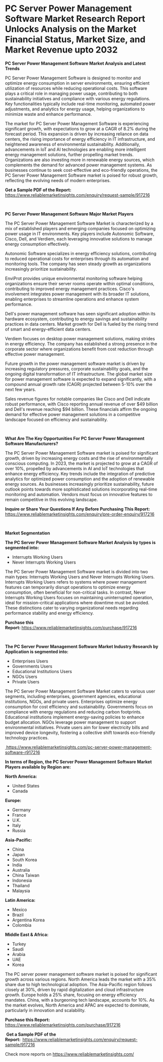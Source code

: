 <p><h1>PC Server Power Management Software Market Research Report Unlocks Analysis on the Market Financial Status, Market Size, and Market Revenue upto 2032</h1></p><p><strong>PC Server Power Management Software Market Analysis and Latest Trends</strong></p>
<p><p>PC Server Power Management Software is designed to monitor and optimize energy consumption in server environments, ensuring efficient utilization of resources while reducing operational costs. This software plays a critical role in managing power usage, contributing to both sustainability initiatives and compliance with various energy regulations. Key functionalities typically include real-time monitoring, automated power adjustments, and analytics for energy usage, helping organizations to minimize waste and enhance performance.</p><p>The market for PC Server Power Management Software is experiencing significant growth, with expectations to grow at a CAGR of 8.2% during the forecast period. This expansion is driven by increasing reliance on data centers, the rising importance of energy efficiency in IT infrastructure, and heightened awareness of environmental sustainability. Additionally, advancements in IoT and AI technologies are enabling more intelligent energy management solutions, further propelling market trends. Organizations are also investing more in renewable energy sources, which complements the demand for advanced power management systems. As businesses continue to seek cost-effective and eco-friendly operations, the PC Server Power Management Software market is poised for robust growth, reflecting the evolving needs of modern enterprises.</p></p>
<p><strong>Get a Sample PDF of the Report:&nbsp;</strong> <a href="https://www.reliablemarketinsights.com/enquiry/request-sample/917216?utm_campaign=2892&utm_medium=2&utm_source=Github&utm_content=ia&utm_term=07032025&utm_id=pc-server-power-management-software">https://www.reliablemarketinsights.com/enquiry/request-sample/917216</a></p>
<p>&nbsp;</p>
<p><strong>PC Server Power Management Software Major Market Players</strong></p>
<p><p>The PC Server Power Management Software Market is characterized by a mix of established players and emerging companies focused on optimizing power usage in IT environments. Key players include Autonomic Software, Cisco, Dell, and Verdiem, each leveraging innovative solutions to manage energy consumption effectively.</p><p>Autonomic Software specializes in energy efficiency solutions, contributing to reduced operational costs for enterprises through its automation and monitoring tools. The company has seen steady growth as organizations increasingly prioritize sustainability.</p><p>EnviProt provides unique environmental monitoring software helping organizations ensure their server rooms operate within optimal conditions, contributing to improved energy management practices. Cisco's involvement integrates power management with its broader IT solutions, enabling enterprises to streamline operations and enhance system performance.</p><p>Dell's power management software has seen significant adoption within its hardware ecosystem, contributing to energy savings and sustainability practices in data centers. Market growth for Dell is fueled by the rising trend of smart and energy-efficient data centers.</p><p>Verdiem focuses on desktop power management solutions, making strides in energy efficiency. The company has established a strong presence in the corporate sector where organizations benefit from cost reduction through effective power management.</p><p>Future growth in the power management software market is driven by increasing regulatory pressures, corporate sustainability goals, and the ongoing digital transformation of IT infrastructure. The global market size for power management software is expected to expand significantly, with a compound annual growth rate (CAGR) projected between 5-10% over the next few years.</p><p>Sales revenue figures for notable companies like Cisco and Dell indicate robust performance, with Cisco reporting annual revenue of over $49 billion and Dell's revenue reaching $94 billion. These financials affirm the ongoing demand for effective power management solutions in a competitive landscape focused on efficiency and sustainability.</p></p>
<p>&nbsp;</p>
<p><strong>What Are The Key Opportunities For PC Server Power Management Software Manufacturers?</strong></p>
<p><p>The PC Server Power Management Software market is poised for significant growth, driven by increasing energy costs and the rise of environmentally conscious computing. In 2023, the market is projected to grow at a CAGR of over 10%, propelled by advancements in AI and IoT technologies that enhance energy efficiency. Key trends include the integration of predictive analytics for optimized power consumption and the adoption of renewable energy sources. As businesses increasingly prioritize sustainability, future outlook points towards more sophisticated solutions incorporating real-time monitoring and automation. Vendors must focus on innovative features to remain competitive in this evolving landscape.</p></p>
<p><strong>Inquire or Share Your Questions If Any Before Purchasing This Report:</strong> <a href="https://www.reliablemarketinsights.com/enquiry/pre-order-enquiry/917216?utm_campaign=2892&utm_medium=2&utm_source=Github&utm_content=ia&utm_term=07032025&utm_id=pc-server-power-management-software">https://www.reliablemarketinsights.com/enquiry/pre-order-enquiry/917216</a></p>
<p>&nbsp;</p>
<p><strong>Market Segmentation</strong></p>
<p><strong>The PC Server Power Management Software Market Analysis by types is segmented into:</strong></p>
<p><ul><li>Interrupts Working Users</li><li>Never Interrupts Working Users</li></ul></p>
<p><p>The PC Server Power Management Software market is divided into two main types: Interrupts Working Users and Never Interrupts Working Users. Interrupts Working Users refers to systems where power management features can temporarily disrupt operations to optimize energy consumption, often beneficial for non-critical tasks. In contrast, Never Interrupts Working Users focuses on maintaining uninterrupted operation, ideal for mission-critical applications where downtime must be avoided. These distinctions cater to varying organizational needs regarding performance stability and energy efficiency.</p></p>
<p><strong>Purchase this Report:&nbsp;</strong><a href="https://www.reliablemarketinsights.com/purchase/917216?utm_campaign=2892&utm_medium=2&utm_source=Github&utm_content=ia&utm_term=07032025&utm_id=pc-server-power-management-software">https://www.reliablemarketinsights.com/purchase/917216</a></p>
<p>&nbsp;</p>
<p><strong>The PC Server Power Management Software Market Industry Research by Application is segmented into:</strong></p>
<p><ul><li>Enterprises Users</li><li>Governments Users</li><li>Educational Institutions Users</li><li>NGOs Users</li><li>Private Users</li></ul></p>
<p><p>The PC Server Power Management Software Market caters to various user segments, including enterprises, government agencies, educational institutions, NGOs, and private users. Enterprises optimize energy consumption for cost efficiency and sustainability. Governments focus on compliance with energy regulations and reducing carbon footprints. Educational institutions implement energy-saving policies to enhance budget allocation. NGOs leverage power management to support environmental initiatives. Private users aim for lower electricity bills and improved device longevity, fostering a collective shift towards eco-friendly technology practices.</p></p>
<p><a href="https://www.reliablemarketinsights.com/pc-server-power-management-software-r917216?utm_campaign=2892&utm_medium=2&utm_source=Github&utm_content=ia&utm_term=07032025&utm_id=pc-server-power-management-software">&nbsp;https://www.reliablemarketinsights.com/pc-server-power-management-software-r917216</a></p>
<p><strong>In terms of Region, the PC Server Power Management Software Market Players available by Region are:</strong></p>
<p>
    <p> <strong> North America: </strong>
        <ul>
            <li>United States</li>
            <li>Canada</li>
        </ul>
        </p> 
    <p> <strong> Europe: </strong>
        <ul>
            <li>Germany</li>
            <li>France</li>
            <li>U.K.</li>
            <li>Italy</li>
            <li>Russia</li>
        </ul>
        </p> 
    <p> <strong> Asia-Pacific: </strong>
        <ul>
            <li>China</li>
            <li>Japan</li>
            <li>South Korea</li>
            <li>India</li>
            <li>Australia</li>
            <li>China Taiwan</li>
            <li>Indonesia</li>
            <li>Thailand</li>
            <li>Malaysia</li>
        </ul>
        </p> 
    <p> <strong> Latin America: </strong>
        <ul>
            <li>Mexico</li>
            <li>Brazil</li>
            <li>Argentina Korea</li>
            <li>Colombia</li>
        </ul>
        </p> 
    <p> <strong> Middle East & Africa: </strong>
        <ul>
            <li>Turkey</li>
            <li>Saudi</li>
            <li>Arabia</li>
            <li>UAE</li>
            <li>Korea</li>
        </ul>
    </p>
    </p>
<p><p>The PC server power management software market is poised for significant growth across various regions. North America leads the market with a 35% share due to high technological adoption. The Asia-Pacific region follows closely at 30%, driven by rapid digitalization and cloud infrastructure growth. Europe holds a 25% share, focusing on energy efficiency mandates. China, with a burgeoning tech landscape, accounts for 10%. As the market evolves, North America and APAC are expected to dominate, particularly in innovation and scalability.</p></p>
<p><strong>Purchase this Report: </strong><a href="https://www.reliablemarketinsights.com/purchase/917216?utm_campaign=2892&utm_medium=2&utm_source=Github&utm_content=ia&utm_term=07032025&utm_id=pc-server-power-management-software">https://www.reliablemarketinsights.com/purchase/917216</a></p>
<p>&nbsp;<strong>Get a Sample PDF of the Report:&nbsp;&nbsp;</strong><a href="https://www.reliablemarketinsights.com/enquiry/request-sample/917216?utm_campaign=2892&utm_medium=2&utm_source=Github&utm_content=ia&utm_term=07032025&utm_id=pc-server-power-management-software">https://www.reliablemarketinsights.com/enquiry/request-sample/917216</a></p>
<p><strong></strong></p>
<p>Check more reports on <a href="https://www.reliablemarketinsights.com/?utm_campaign=2892&utm_medium=2&utm_source=Github&utm_content=ia&utm_term=07032025&utm_id=pc-server-power-management-software">https://www.reliablemarketinsights.com/</a></p>